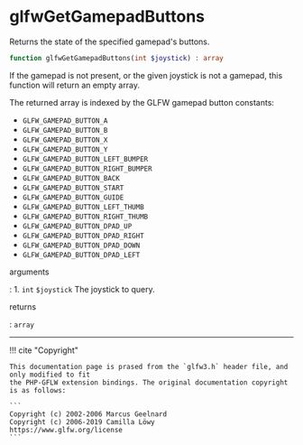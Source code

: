 # glfwGetGamepadButtons
Returns the state of the specified gamepad's buttons.

```php
function glfwGetGamepadButtons(int $joystick) : array
```

If the gamepad is not present, or the given joystick is not a gamepad, this
function will return an empty array.

The returned array is indexed by the GLFW gamepad button constants:
 - `GLFW_GAMEPAD_BUTTON_A`
 - `GLFW_GAMEPAD_BUTTON_B`
 - `GLFW_GAMEPAD_BUTTON_X`
 - `GLFW_GAMEPAD_BUTTON_Y`
 - `GLFW_GAMEPAD_BUTTON_LEFT_BUMPER`
 - `GLFW_GAMEPAD_BUTTON_RIGHT_BUMPER`
 - `GLFW_GAMEPAD_BUTTON_BACK`
 - `GLFW_GAMEPAD_BUTTON_START`
 - `GLFW_GAMEPAD_BUTTON_GUIDE`
 - `GLFW_GAMEPAD_BUTTON_LEFT_THUMB`
 - `GLFW_GAMEPAD_BUTTON_RIGHT_THUMB`
 - `GLFW_GAMEPAD_BUTTON_DPAD_UP`
 - `GLFW_GAMEPAD_BUTTON_DPAD_RIGHT`
 - `GLFW_GAMEPAD_BUTTON_DPAD_DOWN`
 - `GLFW_GAMEPAD_BUTTON_DPAD_LEFT`

arguments

:    1. `int` `$joystick` The joystick to query.

returns

:    `array` 

---
     

!!! cite "Copyright"

    This documentation page is prased from the `glfw3.h` header file, and only modified to fit 
    the PHP-GFLW extension bindings. The original documentation copyright is as follows:

    ```
    Copyright (c) 2002-2006 Marcus Geelnard
    Copyright (c) 2006-2019 Camilla Löwy
    https://www.glfw.org/license
    ```
